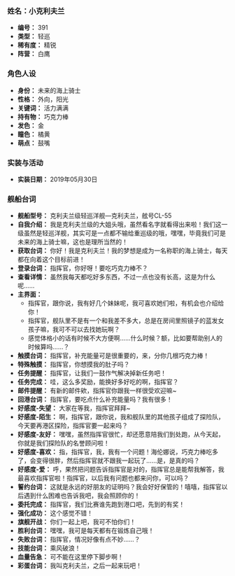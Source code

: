 ### 姓名：小克利夫兰
* **编号：** 391
* **类型：** 轻巡
* **稀有度：** 精锐
* **阵营：** 白鹰


### 角色人设
* **身份：** 未来的海上骑士
* **性格：** 外向，阳光
* **关键词：** 活力满满
* **持有物：** 巧克力棒
* **发色：** 金
* **瞳色：** 橘黄
* **萌点：** 鼓嘴


### 实装与活动
* **实装日期：** 2019年05月30日


### 舰船台词
* **舰船型号：** 克利夫兰级轻巡洋舰—克利夫兰，舷号CL-55
* **自我介绍：** 我是克利夫兰级的大姐头哦，虽然看名字就看得出来啦！我们这一级虽然是轻巡洋舰，其实可是一点都不输给重巡级的哦，嘿嘿，毕竟我们可是未来的海上骑士嘛，这也是理所当然的！
* **获取台词：** 你好！我是克利夫兰！我的梦想是成为一名称职的海上骑士，每天都在向着这个目标前进！
* **登录台词：** 指挥官，你好呀！要吃巧克力棒不？
* **查看详情：** 虽然我每天都吃好多东西，不过一点也没有长高，这是为什么呢……
* **主界面：**
  * 指挥官，跟你说，我有好几个妹妹呢，我可喜欢她们啦，有机会也介绍给你！
  * 指挥官，舰队里不是有一个和我差不多大，总是在房间里照镜子的蓝发女孩子嘛，我可不可以去找她玩啊？
  * 感觉体格小的话有时候不大方便啊……什么时候？额，比如要帮助别人的时候算吗……？
* **触摸台词：** 指挥官，补充能量可是很重要的，来，分你几根巧克力棒！
* **特殊触摸：** 指挥官，你想摸我的肚子吗？
* **任务提醒：** 指挥官，让我们一鼓作气解决掉新任务吧！
* **任务完成：** 哇，这么多奖励，能换好多好吃的啊，指挥官？
* **邮件提醒：** 有新的邮件欸，指挥官你跟我一样很受欢迎嘛~
* **回港台词：** 指挥官，要吃点什么补充能量吗？我有很多！
* **好感度-失望：** 大家在等我，指挥官拜拜~
* **好感度-陌生：** 啊，指挥官，跟你说，我和舰队里的其他孩子组成了探险队，今天要再港区探险，指挥官要一起来吗？
* **好感度-友好：** 嘿嘿，虽然指挥官很忙，却还愿意陪我们到处跑，从今天起，你就是我们探险队的名誉顾问啦！
* **好感度-喜欢：** 指，指挥官，我，我有一个问题！海伦娜说，巧克力棒吃多了，会变得很胖，然后指挥官就不跟我一起玩了……是，是真的吗？
* **好感度-爱：** 呼，果然把问题告诉指挥官是对的，指挥官总是能帮我解答，我最喜欢指挥官啦！指挥官，以后我有问题也都来问你，可以吗？
* **誓约台词：** 这就是永远的好朋友的证明吗？我会好好保管的！嘻嘻，指挥官以后遇到什么困难也告诉我吧，我会照顾你的！
* **委托完成：** 指挥官，我们比赛谁先跑到港口吧，先到的有奖！
* **强化成功：** 这个感觉不错！
* **旗舰开战：** 你们一起上吧，我可不怕你们！
* **胜利台词：** 嘿嘿，我可是每天都有在锻炼自己哦！
* **失败台词：** 指挥官，情况好像有点不妙……？
* **技能台词：** 乘风破浪！
* **血量告急：** 可不能在这里停下脚步啊！
* **彩蛋台词：** 我叫克利夫兰，之后一起来玩吧！
